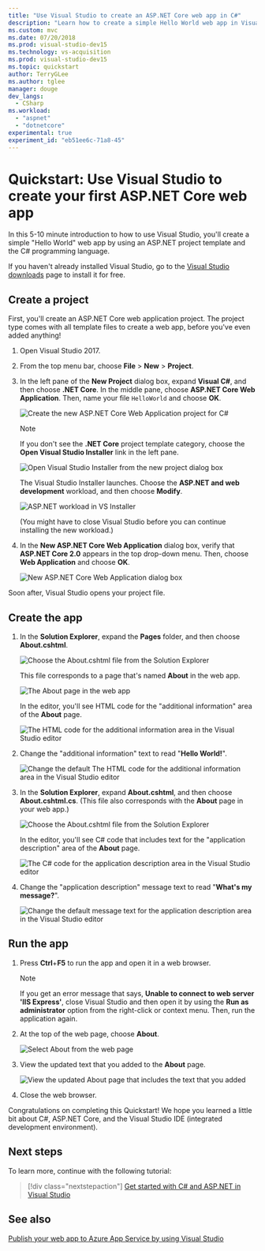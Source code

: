 ```yaml
---
title: "Use Visual Studio to create an ASP.NET Core web app in C#"
description: "Learn how to create a simple Hello World web app in Visual Studio with C# and ASP.NET Core, step-by-step."
ms.custom: mvc
ms.date: 07/20/2018
ms.prod: visual-studio-dev15
ms.technology: vs-acquisition
ms.prod: visual-studio-dev15
ms.topic: quickstart
author: TerryGLee
ms.author: tglee
manager: douge
dev_langs:
  - CSharp
ms.workload:
  - "aspnet"
  - "dotnetcore"
experimental: true
experiment_id: "eb51ee6c-71a8-45"
---
```

# Quickstart: Use Visual Studio to create your first ASP.NET Core web app

In this 5-10 minute introduction to how to use Visual Studio, you'll create a simple "Hello World" web app by using an ASP.NET project template and the C# programming language.

If you haven't already installed Visual Studio, go to the [Visual Studio downloads](https://visualstudio.microsoft.com/downloads/?utm_medium=microsoft&utm_source=docs.microsoft.com&utm_campaign=button+cta&utm_content=download+vs2017) page to install it for free.

## Create a project

First, you'll create an ASP.NET Core web application project. The project type comes with all template files to create a web app, before you've even added anything!

1. Open Visual Studio 2017.

1. From the top menu bar, choose **File** > **New** > **Project**.

1. In the left pane of the **New Project** dialog box, expand **Visual C#**, and then choose **.NET Core**. In the middle pane, choose **ASP.NET Core Web Application**. Then, name your file `HelloWorld` and choose **OK**.

   ![Create the new ASP.NET Core Web Application project for C#](../ide/media/csharp-aspnet-choose-template-name-file.png)

   > [!NOTE]
   > If you don't see the **.NET Core** project template category, choose the **Open Visual Studio Installer** link in the left pane.
   >
   > ![Open Visual Studio Installer from the new project dialog box](../ide/media/open-visual-studio-installer.png)
   >
   > The Visual Studio Installer launches. Choose the **ASP.NET and web development** workload, and then choose **Modify**.
   >
   > ![ASP.NET workload in VS Installer](../ide/media/quickstart-aspnet-workload.png)
   >
   > (You might have to close Visual Studio before you can continue installing the new workload.)

1. In the **New ASP.NET Core Web Application** dialog box, verify that **ASP.NET Core 2.0** appears in the top drop-down menu. Then, choose **Web Application** and choose **OK**.

   ![New ASP.NET Core Web Application dialog box](../ide/media/quickstart-aspnet-core20.png)

Soon after, Visual Studio opens your project file.

## Create the app

1. In the **Solution Explorer**, expand the **Pages** folder, and then choose **About.cshtml**.

   ![Choose the About.cshtml file from the Solution Explorer](../ide/media/csharp-aspnet-about-page-html-file.png)

   This file corresponds to a page that's named **About** in the web app.

   ![The About page in the web app](../ide/media/csharp-aspnet-about-page.png)

   In the editor, you'll see HTML code for the "additional information" area of the **About** page.

   ![The HTML code for the additional information area in the Visual Studio editor](../ide/media/csharp-aspnet-about-cshtml-page.png)

1. Change the "additional information" text to read "**Hello World!**".

   ![Change the default The HTML code for the additional information area in the Visual Studio editor](../ide/media/csharp-aspnet-about-cshtml-page-hello-world.png)

1. In the **Solution Explorer**, expand **About.cshtml**, and then choose **About.cshtml.cs**. (This file also corresponds with the **About** page in your web app.)

   ![Choose the About.cshtml file from the Solution Explorer](../ide/media/csharp-aspnet-about-page-code-file.png)

   In the editor, you'll see C# code that includes text for the "application description" area of the **About** page.

   ![The C# code for the application description area in the Visual Studio editor](../ide/media/csharp-aspnet-about-cshtml-cs-code.png)

1. Change the "application description" message text to read "**What's my message?**".

   ![Change the default message text for the application description area in the Visual Studio editor](../ide/media/csharp-aspnet-about-cshtml-cs-message.png)

## Run the app

1. Press **Ctrl**+**F5** to run the app and open it in a web browser.

   > [!NOTE]
   > If you get an error message that says, **Unable to connect to web server 'IIS Express'**, close Visual Studio and then open it by using the **Run as administrator** option from the right-click or context menu. Then, run the application again.

1. At the top of the web page, choose **About**.

   ![Select About from the web page](../ide/media/csharp-aspnet-home-page-about.png)

1. View the updated text that you added to the **About** page.

   ![View the updated About page that includes the text that you added](../ide/media/csharp-aspnet-about-page-hello-world.png)

1. Close the web browser.

Congratulations on completing this Quickstart! We hope you learned a little bit about C#, ASP.NET Core, and the Visual Studio IDE (integrated development environment).

## Next steps

To learn more, continue with the following tutorial:

> [!div class="nextstepaction"]
> [Get started with C# and ASP.NET in Visual Studio](tutorial-csharp-aspnet-core.md)

## See also

[Publish your web app to Azure App Service by using Visual Studio](..//deployment/quickstart-deploy-to-azure.md)
